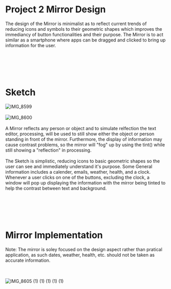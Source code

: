 # Project 2 Mirror Design

The design of the Mirror is minimalist as to reflect current trends of reducing icons and symbols to their geometric shapes which improves the immediancy of button functionalities and their purpose. The Mirror is to act similar as a smartphone where apps can be dragged and clicked to bring up information for the user.

<br> </br> <br> </br> 

# Sketch
![IMG_8599](https://user-images.githubusercontent.com/61167088/200124527-fdfb4ee6-a7f3-454b-bfd0-dabbd5dc002a.png)
<br> </br>
![IMG_8600](https://user-images.githubusercontent.com/61167088/200124517-b2b864fd-2839-48a4-b033-2b490250225b.png)
<br> </br>
A Mirror reflects any person or object and to simulate relfection the text editor, processing, will be used to still show either the object or person standing in front of the mirror. Furthermore, the display of information may cause contrast problems, so the mirror will "fog" up by using the tint() while still showing a "reflection" in processing.
<br> </br>
The Sketch is simplistic, reducing icons to basic geometric shapes so the user can see and immediately understand it's purpose. Some General information includes a calender, emails, weather, health, and a clock. Whenever a user clicks on one of the buttons, excluding the clock, a window will pop up displaying the information with the mirror being tinted to help the contrast between text and background. 

<br> </br> <br> </br>
# Mirror Implementation
Note: The mirror is soley focused on the design aspect rather than pratical application, as such dates, weather, health, etc. should not be taken as accurate information.

<br> </br>
![IMG_8605 (1) (1) (1) (1) (1)](https://user-images.githubusercontent.com/61167088/200420378-1fc56b3c-e6f5-4fa2-aa57-84e7ad1c7f4e.gif)
